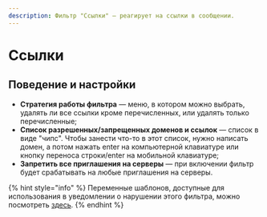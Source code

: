 ```yaml
---
description: Фильтр "Ссылки" — реагирует на ссылки в сообщении.
---
```


# Ссылки

## Поведение и настройки

* **Стратегия работы фильтра** — меню, в котором можно выбрать, удалять ли все ссылки кроме перечисленных, или удалять только перечисленные;
* **Список разрешенных/запрещенных доменов и ссылок** — список в виде "чипс". Чтобы занести что-то в этот список, нужно написать домен, а потом нажать enter на компьютерной клавиатуре или кнопку переноса строки/enter на мобильной клавиатуре;
* **Запретить все приглашения на серверы** — при включении фильтр будет срабатывать на любые приглашения на серверы.

{% hint style="info" %}
Переменные шаблонов, доступные для использования в уведомлении о нарушении этого фильтра, можно посмотреть [здесь](../message-templates/advanced/variables.md#filtr-ssylki).
{% endhint %}

